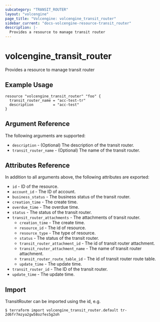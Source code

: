 ```yaml
---
subcategory: "TRANSIT_ROUTER"
layout: "volcengine"
page_title: "Volcengine: volcengine_transit_router"
sidebar_current: "docs-volcengine-resource-transit_router"
description: |-
  Provides a resource to manage transit router
---
```

# volcengine_transit_router
Provides a resource to manage transit router
## Example Usage
```hcl
resource "volcengine_transit_router" "foo" {
  transit_router_name = "acc-test-tr"
  description         = "acc-test"
}
```
## Argument Reference
The following arguments are supported:
* `description` - (Optional) The description of the transit router.
* `transit_router_name` - (Optional) The name of the transit router.

## Attributes Reference
In addition to all arguments above, the following attributes are exported:
* `id` - ID of the resource.
* `account_id` - The ID of account.
* `business_status` - The business status of the transit router.
* `creation_time` - The create time.
* `overdue_time` - The overdue time.
* `status` - The status of the transit router.
* `transit_router_attachments` - The attachments of transit router.
    * `creation_time` - The create time.
    * `resource_id` - The id of resource.
    * `resource_type` - The type of resource.
    * `status` - The status of the transit router.
    * `transit_router_attachment_id` - The id of transit router attachment.
    * `transit_router_attachment_name` - The name of transit router attachment.
    * `transit_router_route_table_id` - The id of transit router route table.
    * `update_time` - The update time.
* `transit_router_id` - The ID of the transit router.
* `update_time` - The update time.


## Import
TransitRouter can be imported using the id, e.g.
```
$ terraform import volcengine_transit_router.default tr-2d6fr7mzya2gw58ozfes5g2oh
```

